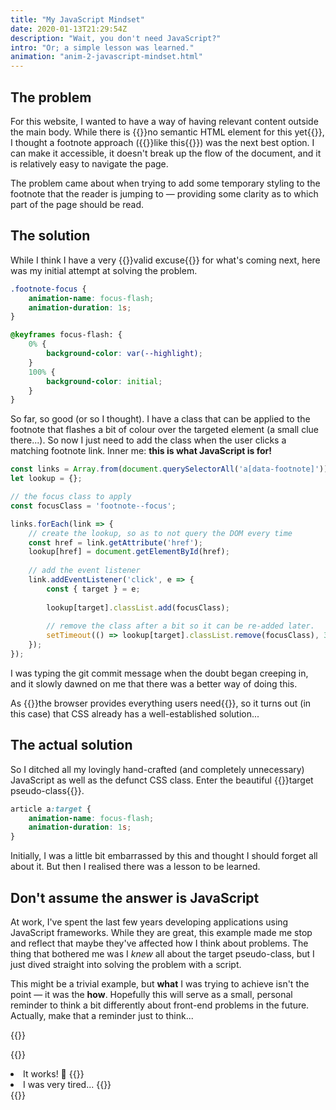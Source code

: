 ```yaml
---
title: "My JavaScript Mindset"
date: 2020-01-13T21:29:54Z
description: "Wait, you don't need JavaScript?"
intro: "Or; a simple lesson was learned."
animation: "anim-2-javascript-mindset.html"
---
```


## The problem

For this website, I wanted to have a way of having relevant content outside the main body. While there is {{<external-link href="https://www.kooslooijesteijn.net/blog/semantic-sidenotes">}}no semantic HTML element for this yet{{</external-link>}}, I thought a footnote approach ({{<footnote-link demo>}}like this{{</external-link>}}) was the next best option. I can make it accessible, it doesn't break up the flow of the document, and it is relatively easy to navigate the page.

The problem came about when trying to add some temporary styling to the footnote that the reader is jumping to &mdash; providing some clarity as to which part of the page should be read.

## The solution

While I think I have a very {{<footnote-link excuse>}}valid excuse{{</footnote-link>}} for what's coming next, here was my initial attempt at solving the problem.

```css
.footnote-focus {
    animation-name: focus-flash;
    animation-duration: 1s;
}

@keyframes focus-flash: {
    0% {
        background-color: var(--highlight);
    }
    100% {
        background-color: initial;
    }
}
```

So far, so good (or so I thought). I have a class that can be applied to the footnote that flashes a bit of colour over the targeted element (a small clue there...). So now I just need to add the class when the user clicks a matching footnote link. Inner me: **this is what JavaScript is for!**

```javascript
const links = Array.from(document.querySelectorAll('a[data-footnote]'));
let lookup = {};

// the focus class to apply
const focusClass = 'footnote--focus'; 

links.forEach(link => { 
    // create the lookup, so as to not query the DOM every time
    const href = link.getAttribute('href');
    lookup[href] = document.getElementById(href);
 
    // add the event listener
    link.addEventListener('click', e => {
        const { target } = e;
        
        lookup[target].classList.add(focusClass);
 
        // remove the class after a bit so it can be re-added later.
        setTimeout(() => lookup[target].classList.remove(focusClass), 3000);
    });
});
```
I was typing the git commit message when the doubt began creeping in, and it slowly dawned on me that there was a better way of doing this.

As {{<external-link href="https://alistapart.com/article/paint-the-picture-not-the-frame/">}}the browser provides everything users need{{</external-link>}}, so it turns out (in this case) that CSS already has a well-established solution...

## The actual solution

So I ditched all my lovingly hand-crafted (and completely unnecessary) JavaScript as well as the defunct CSS class. Enter the beautiful {{<external-link href="https://www.w3.org/TR/selectors-3/#target-pseudo">}}target pseudo-class{{</external-link>}}.

```css
article a:target {
    animation-name: focus-flash;
    animation-duration: 1s;
}
```

Initially, I was a little bit embarrassed by this and thought I should forget all about it. But then I realised there was a lesson to be learned.

## Don't assume the answer is JavaScript

At work, I've spent the last few years developing applications using JavaScript frameworks. While they are great, this example made me stop and reflect that maybe they've affected how I think about problems. The thing that bothered me was I _knew_ all about the target pseudo-class, but I just dived straight into solving the problem with a script.

This might be a trivial example, but **what** I was trying to achieve isn't the point &mdash; it was the **how**. Hopefully this will serve as a small, personal reminder to think a bit differently about front-end problems in the future. Actually, make that a reminder just to think...

{{<signoff>}}

{{<blogfooter>}}
<li id="demo-footnote">
    It works! 🎉
    {{<footnote-back demo-link >}}
</li>
<li id="excuse-footnote">
    I was very tired...
    {{<footnote-back excuse-link>}}
</li>
{{</blogfooter>}}
